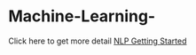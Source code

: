# Machine-Learning-

Click here to get more detail <a href='https://www.kaggle.com/sawrupesh04/nlp-getting-started'>NLP Getting Started</a>
